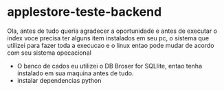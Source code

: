 # applestore-teste-backend
 
 Ola, antes de tudo queria agradecer a oportunidade e antes de executar o index voce precisa
 ter alguns item instalados em seu pc, o sistema que utilizei para fazer toda a execucao e
 o linux entao pode mudar de acordo com seu sistema opecacional

- O banco de cados eu utilizei o DB Broser for SQLlite, entao tenha instalado em sua maquina antes de tudo.
- instalar dependencias python
